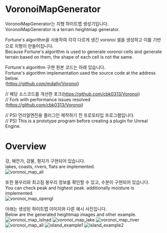 # VoronoiMapGenerator
VoronoiMapGenerator는 지형 하이트맵 생성기입니다.  
VoronoiMapGenerator is a terrain heightmap generator.

Fortune's algorithm을 사용하여 각각 다르게 생긴 voronoi 셀을 생성하고 이를 기반으로 지형이 만들어집니다.  
Because Fortune's algorithm is used to generate voronoi cells and generate terrain based on them, the shape of each cell is not the same.

Fortune's algorithm 구현 원본 코드는 아래 있습니다.  
Fortune's algorithm implementation used the source code at the address below.  
(https://github.com/mdally/Voronoi)

// 해당 소스코드를 개선한 포크(https://github.com/cbk0313/Voronoi)  
// Fork with performance issues resolved (https://github.com/cbk0313/Voronoi)  

// PS) 언리얼엔진용 플러그인 제작하기 전 프로토타입 프로그램입니다.  
// PS) This is a prototype program before creating a plugin for Unreal Engine.  
# Overview
강, 해안가, 강물, 평지가 구현되어 있습니다.  
lakes, coasts, rivers, flats are implemented.  
![voronoi_map_all](https://github.com/cbk0313/VoronoiMapGenerator/assets/66576971/87fcbb28-c350-47b5-bbd5-e3cb7c0d0586)

또한 봉우리와 최고점 봉우리 정보를 확인할 수 있고, 수분이 구현되어 있습니다.  
You can check peak and highest peak. additionally moisture is implemented.  
![voronoi_map_opengl](https://github.com/cbk0313/VoronoiMapGenerator/assets/66576971/b19122a2-093a-406a-8027-0a227254f3cc)

아래는 생성된 하이트맵 이미지와 다른 예시 사진입니다.  
Below are the generated heightmap images and other example.  
![voronoi_map_islnad](https://github.com/cbk0313/VoronoiMapGenerator/assets/66576971/a390d0e4-72ac-4e6e-a85b-92a767ff0fed)
![voronoi_map_lake](https://github.com/cbk0313/VoronoiMapGenerator/assets/66576971/936bfed4-a17b-438b-a5fc-ae7dd6520162)
![voronoi_map_river](https://github.com/cbk0313/VoronoiMapGenerator/assets/66576971/135cf5cd-0c37-4173-85b4-14e7ff078f01)
![voronoi_map_all](https://github.com/cbk0313/VoronoiMapGenerator/assets/66576971/43ec84c3-09f9-4270-b5ab-b7d51cb62e60)
![island_example1](https://github.com/cbk0313/VoronoiMapGenerator/assets/66576971/610d0cba-da1e-491f-bb0b-a24a215e80ef)
![island_example2](https://github.com/cbk0313/VoronoiMapGenerator/assets/66576971/4b1edd51-d859-4da3-9258-7dedb3a22ed4)
